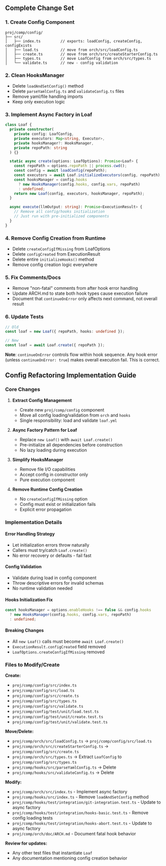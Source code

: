 ## Complete Change Set

### 1. Create Config Component
```
proj/comp/config/
├── src/
│   ├── index.ts         // exports: loadConfig, createConfig, configExists
│   ├── load.ts          // move from orch/src/loadConfig.ts
│   ├── create.ts        // move from orch/src/createStarterConfig.ts
│   ├── types.ts         // move LoafConfig from orch/src/types.ts
│   └── validate.ts      // new - config validation
```

### 2. Clean HooksManager
- Delete `loadAndSetConfig()` method
- Delete `parseYamlConfig.ts` and `validateConfig.ts` files
- Remove yaml/file handling imports
- Keep only execution logic

### 3. Implement Async Factory in Loaf
```typescript
class Loaf {
  private constructor(
    private config: LoafConfig,
    private executors: Map<string, Executor>,
    private hooksManager?: HooksManager,
    private repoPath: string
  ) {}

  static async create(options: LoafOptions): Promise<Loaf> {
    const repoPath = options.repoPath || process.cwd();
    const config = await loadConfig(repoPath);
    const executors = await Loaf.initializeExecutors(config, repoPath);
    const hooksManager = config.hooks 
      ? new HooksManager(config.hooks, config.vars, repoPath)
      : undefined;
    return new Loaf(config, executors, hooksManager, repoPath);
  }

  async execute(llmOutput: string): Promise<ExecutionResult> {
    // Remove all config/hooks initialization
    // Just run with pre-initialized components
  }
}
```

### 4. Remove Config Creation from Runtime
- Delete `createConfigIfMissing` from LoafOptions
- Delete `configCreated` from ExecutionResult  
- Delete entire `initializeHooks()` method
- Remove config creation logic everywhere

### 5. Fix Comments/Docs
- Remove "non-fatal" comments from after hook error handling
- Update ARCH.md to state both hook types cause execution failure
- Document that `continueOnError` only affects next command, not overall result

### 6. Update Tests
```typescript
// Old
const loaf = new Loaf({ repoPath, hooks: undefined });

// New  
const loaf = await Loaf.create({ repoPath });
```

**Note**: `continueOnError` controls flow within hook sequence. Any hook error (unless `continueOnError: true`) makes overall execution fail. This is correct.


## Config Refactoring Implementation Guide

### Core Changes

1. **Extract Config Management**
   - Create new `proj/comp/config` component
   - Move all config loading/validation from `orch` and `hooks`
   - Single responsibility: load and validate `loaf.yml`

2. **Async Factory Pattern for Loaf**
   - Replace `new Loaf()` with `await Loaf.create()`
   - Pre-initialize all dependencies before construction
   - No lazy loading during execution

3. **Simplify HooksManager**
   - Remove file I/O capabilities
   - Accept config in constructor only
   - Pure execution component

4. **Remove Runtime Config Creation**
   - No `createConfigIfMissing` option
   - Config must exist or initialization fails
   - Explicit error propagation

### Implementation Details

#### Error Handling Strategy
- Let initialization errors throw naturally
- Callers must try/catch `Loaf.create()`
- No error recovery or defaults - fail fast

#### Config Validation
- Validate during load in config component
- Throw descriptive errors for invalid schemas
- No runtime validation needed

#### Hooks Initialization Fix
```typescript
const hooksManager = options.enableHooks !== false && config.hooks 
  ? new HooksManager(config.hooks, config.vars, repoPath)
  : undefined;
```

#### Breaking Changes
- All `new Loaf()` calls must become `await Loaf.create()`
- `ExecutionResult.configCreated` field removed
- `LoafOptions.createConfigIfMissing` removed

### Files to Modify/Create

**Create:**
- `proj/comp/config/src/index.ts`
- `proj/comp/config/src/load.ts`
- `proj/comp/config/src/create.ts`
- `proj/comp/config/src/types.ts`
- `proj/comp/config/src/validate.ts`
- `proj/comp/config/test/unit/load.test.ts`
- `proj/comp/config/test/unit/create.test.ts`
- `proj/comp/config/test/unit/validate.test.ts`

**Move/Delete:**
- `proj/comp/orch/src/loadConfig.ts` → `proj/comp/config/src/load.ts`
- `proj/comp/orch/src/createStarterConfig.ts` → `proj/comp/config/src/create.ts`
- `proj/comp/orch/src/types.ts` → Extract `LoafConfig` to `proj/comp/config/src/types.ts`
- `proj/comp/hooks/src/parseYamlConfig.ts` → Delete
- `proj/comp/hooks/src/validateConfig.ts` → Delete

**Modify:**
- `proj/comp/orch/src/index.ts` - Implement async factory
- `proj/comp/hooks/src/index.ts` - Remove `loadAndSetConfig` method
- `proj/comp/hooks/test/integration/git-integration.test.ts` - Update to async factory
- `proj/comp/hooks/test/integration/hooks-basic.test.ts` - Remove config loading tests
- `proj/comp/hooks/test/integration/hooks-abort.test.ts` - Update to async factory
- `proj/comp/orch/doc/ARCH.md` - Document fatal hook behavior

**Review for updates:**
- Any other test files that instantiate `Loaf`
- Any documentation mentioning config creation behavior